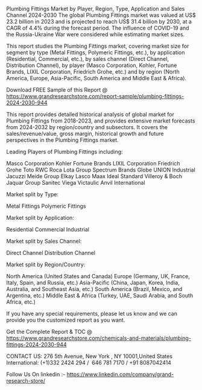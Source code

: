 Plumbing Fittings Market by Player, Region, Type, Application and Sales Channel 2024-2030
The global Plumbing Fittings market was valued at US$ 23.2 billion in 2023 and is projected to reach US$ 31.4 billion by 2030, at a CAGR of 4.4% during the forecast period. The influence of COVID-19 and the Russia-Ukraine War were considered while estimating market sizes.

This report studies the Plumbing Fittings market, covering market size for segment by type (Metal Fittings, Polymeric Fittings, etc.), by application (Residential, Commercial, etc.), by sales channel (Direct Channel, Distribution Channel), by player (Masco Corporation, Kohler, Fortune Brands, LIXIL Corporation, Friedrich Grohe, etc.) and by region (North America, Europe, Asia-Pacific, South America and Middle East & Africa).

Download FREE Sample of this Report @ https://www.grandresearchstore.com/report-sample/plumbing-fittings-2024-2030-944

This report provides detailed historical analysis of global market for Plumbing Fittings from 2018-2023, and provides extensive market forecasts from 2024-2032 by region/country and subsectors. It covers the sales/revenue/value, gross margin, historical growth and future perspectives in the Plumbing Fittings market.

Leading Players of Plumbing Fittings including:

Masco Corporation
Kohler
Fortune Brands
LIXIL Corporation
Friedrich Grohe
Toto
RWC
Roca
Lota Group
Spectrum Brands
Globe UNION Industrial
Jacuzzi
Meide Group
Elkay
Lasco
Maax
Ideal Standard
Villeroy & Boch
Jaquar Group
Sanitec
Viega
Victaulic
Anvil International

Market split by Type:

Metal Fittings
Polymeric Fittings

Market split by Application:

Residential
Commercial
Industrial

Market split by Sales Channel:

Direct Channel
Distribution Channel

Market split by Region/Country:

North America (United States and Canada)
Europe (Germany, UK, France, Italy, Spain, and Russia, etc.)
Asia-Pacific (China, Japan, Korea, India, Australia, and Southeast Asia, etc.)
South America (Brazil, Mexico, and Argentina, etc.)
Middle East & Africa (Turkey, UAE, Saudi Arabia, and South Africa, etc.)

If you have any special requirements, please let us know and we can provide you the customized report as you want.

Get the Complete Report & TOC @ https://www.grandresearchstore.com/chemicals-and-materials/plumbing-fittings-2024-2030-944

CONTACT US:
276 5th Avenue, New York , NY 10001,United States
International: (+1)332 2424 294 /  646 781 7170 / +91 8087042414

Follow Us On linkedin :- https://www.linkedin.com/company/grand-research-store/
